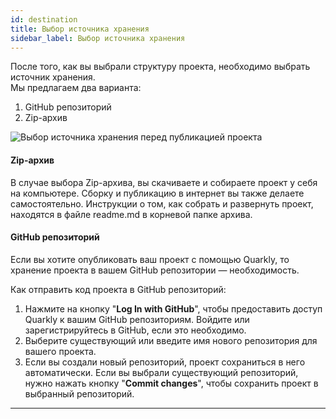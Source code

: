 ```yaml
---
id: destination
title: Выбор источника хранения
sidebar_label: Выбор источника хранения
---
```


После того, как вы выбрали структуру проекта, необходимо выбрать источник хранения.<br />
Мы предлагаем два варианта:

1. GitHub репозиторий
2. Zip-архив

![Выбор источника хранения перед публикацией проекта](/scr/publication-destination.png)

#### Zip-архив

В случае выбора Zip-архива, вы скачиваете и собираете проект у себя на компьютере. Сборку и публикацию в интернет вы также делаете самостоятельно. Инструкции о том, как собрать и развернуть проект, находятся в файле readme.md в корневой папке архива.

#### GitHub репозиторий

Если вы хотите опубликовать ваш проект с помощью Quarkly, то хранение проекта в вашем GitHub репозитории — необходимость.

Как отправить код проекта в GitHub репозиторий:

1. Нажмите на кнопку "**Log In with GitHub**", чтобы предоставить доступ Quarkly к вашим GitHub репозиториям. Войдите или зарегистрируйтесь в GitHub, если это необходимо.
2. Выберите существующий или введите имя нового репозитория для вашего проекта.
3. Если вы создали новый репозиторий, проект сохраниться в него автоматически. Если вы выбрали существующий репозиторий, нужно нажать кнопку "**Commit changes**", чтобы сохранить проект в выбранный репозиторий.

---
